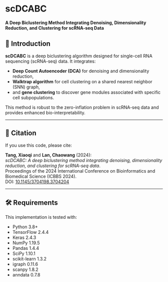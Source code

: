 # scDCABC

**A Deep Biclustering Method Integrating Denoising, Dimensionality Reduction, and Clustering for scRNA-seq Data**

## 📘 Introduction

**scDCABC** is a deep biclustering algorithm designed for single-cell RNA sequencing (scRNA-seq) data. It integrates:
- **Deep Count Autoencoder (DCA)** for denoising and dimensionality reduction,
- **Walktrap algorithm** for cell clustering on a shared nearest neighbor (SNN) graph,
- and **gene clustering** to discover gene modules associated with specific cell subpopulations.

This method is robust to the zero-inflation problem in scRNA-seq data and provides enhanced bio-interpretability.

---

## 📄 Citation

If you use this code, please cite:

**Tang, Xiaoqi** and **Lan, Chaowang** (2024):  
*scDCABC: A deep biclustering method integrating denoising, dimensionality reduction, and clustering for scRNA-seq data*.  
Proceedings of the 2024 International Conference on Bioinformatics and Biomedical Science (ICBBS 2024).  
DOI: [10.1145/3704198.3704204](https://doi.org/10.1145/3704198.3704204)

---


## 🛠 Requirements

This implementation is tested with:

- Python 3.8+
- TensorFlow 2.4.4
- Keras 2.4.3
- NumPy 1.19.5
- Pandas 1.4.4
- SciPy 1.10.1
- scikit-learn 1.3.2
- igraph 0.11.6
- scanpy 1.8.2
- anndata 0.7.8
